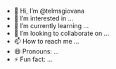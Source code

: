 - 👋 Hi, I’m @telmsgiovana
- 👀 I’m interested in ...
- 🌱 I’m currently learning ...
- 💞️ I’m looking to collaborate on ...
- 📫 How to reach me ...
- 😄 Pronouns: ...
- ⚡ Fun fact: ...

<!---
telmsgiovana/telmsgiovana is a ✨ special ✨ repository because its `README.md` (this file) appears on your GitHub profile.
You can click the Preview link to take a look at your changes.
--->
